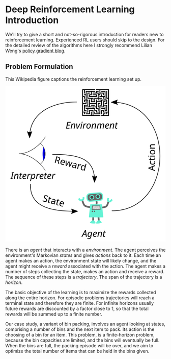 # Deep Reinforcement Learning Introduction
We'll try to give a short and not-so-rigorous introduction for readers new to
reinforcement learning. Experienced RL users should skip to the design. For the
detailed review of the algorithms here I strongly recommend Lilian Weng's
[policy gradient
blog](https://lilianweng.github.io/lil-log/2018/04/08/policy-gradient-algorithms.html).

## Problem Formulation
This Wikipedia figure captions the reinforcement learning set up.

![RF diagram](docs/Reinforcement_learning_diagram.svg)

There is an *agent* that interacts with a *environment*. The agent perceives the
environment's Markovian *states* and gives *actions* back to it. Each time an
agent makes an action, the environment state will likely change, and the agent
might receive a *reward* associated with the action. The agent makes a number of
steps collecting the state, makes an action and receive a reward. The sequence
of these steps is a *trajectory*. The span of the trajectory is a *horizon*.


The basic objective of the learning is to maximize the rewards collected along
the entire horizon. For episodic problems trajectories will reach a terminal
state and therefore they are finite. For infinite horizons usually future
rewards are discounted by a factor close to 1, so that the total rewards will be
summed up to a finite number.

Our case study, a variant of bin packing, involves an agent looking at states,
comprising a number of bins and the next item to pack. Its action is the
choosing of a bin for an item. This problem, is a finite-horizon problem,
because the bin capacities are limited, and the bins will eventually be full.
When the bins are full, the packing episode will be over, and we aim to optimize
the total number of items that can be held in the bins given.
